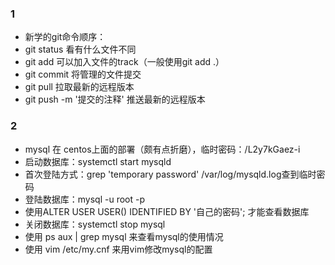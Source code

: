 ### 1
- 新学的git命令顺序：
- git status 看有什么文件不同
- git add 可以加入文件的track（一般使用git add .）
- git commit 将管理的文件提交
- git pull 拉取最新的远程版本
- git push -m '提交的注释' 推送最新的远程版本
### 2
- mysql 在 centos上面的部署（颇有点折磨），临时密码：/L2y7kGaez-i
- 启动数据库：systemctl start mysqld
- 首次登陆方式：grep 'temporary password' /var/log/mysqld.log查到临时密码
- 登陆数据库：mysql -u root -p
- 使用ALTER USER USER() IDENTIFIED BY '自己的密码';  才能查看数据库
- 关闭数据库：systemctl stop mysql
- 使用 ps aux | grep mysql 来查看mysql的使用情况
- 使用 vim /etc/my.cnf 来用vim修改mysql的配置